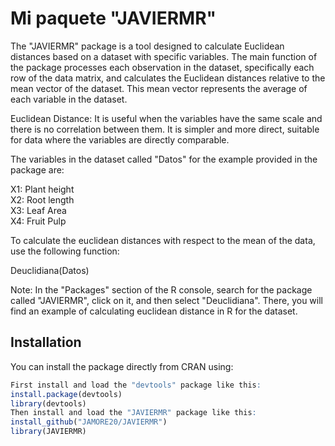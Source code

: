 # Mi paquete "JAVIERMR"

The "JAVIERMR" package is a tool designed to calculate Euclidean distances based on a dataset with specific variables. The main function of the package processes each observation in the dataset, specifically each row of the data matrix, and calculates the Euclidean distances relative to the mean vector of the dataset. This mean vector represents the average of each variable in the dataset. 

Euclidean Distance: It is useful when the variables have the same scale and there is no correlation between them. It is simpler and more direct, suitable for data where the variables are directly comparable.

The variables in the dataset called "Datos" for the example provided in the package are:

X1: Plant height  
X2: Root length  
X3: Leaf Area  
X4: Fruit Pulp

To calculate the euclidean distances with respect to the mean of the data, use the following function:

Deuclidiana(Datos)

Note: In the "Packages" section of the R console, search for the package called "JAVIERMR", click on it, and then select "Deuclidiana". There, you will find an example of calculating euclidean distance in R for the dataset.


## Installation

You can install the package directly from CRAN using:

```r
First install and load the "devtools" package like this:
install.package(devtools)
library(devtools)
Then install and load the "JAVIERMR" package like this:
install_github("JAMORE20/JAVIERMR")
library(JAVIERMR)
